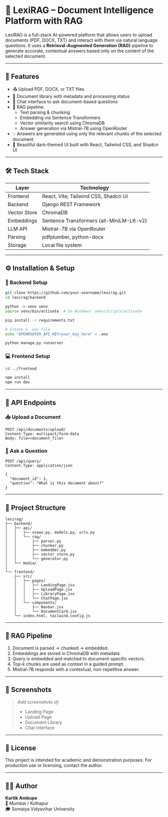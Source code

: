 
# 🤖 LexiRAG – Document Intelligence Platform with RAG

LexiRAG is a full-stack AI-powered platform that allows users to upload documents (PDF, DOCX, TXT) and interact with them via natural language questions. It uses a **Retrieval-Augmented Generation (RAG)** pipeline to generate accurate, contextual answers based only on the content of the selected document.

---

## 🚀 Features

- 📤 Upload PDF, DOCX, or TXT files
- 📁 Document library with metadata and processing status
- 💬 Chat interface to ask document-based questions
- 🧠 RAG pipeline:
  - Text parsing & chunking
  - Embedding via Sentence Transformers
  - Vector similarity search using ChromaDB
  - Answer generation via Mistral-7B using OpenRouter
- 💡 Answers are generated using only the relevant chunks of the selected document
- 🎨 Beautiful dark-themed UI built with React, Tailwind CSS, and Shadcn UI

---

## 🛠️ Tech Stack

| Layer       | Technology                                |
|-------------|--------------------------------------------|
| Frontend    | React, Vite, Tailwind CSS, Shadcn UI       |
| Backend     | Django REST Framework                      |
| Vector Store| ChromaDB                                   |
| Embeddings  | Sentence Transformers (all-MiniLM-L6-v2)   |
| LLM API     | Mistral-7B via OpenRouter                  |
| Parsing     | pdfplumber, python-docx                    |
| Storage     | Local file system                          |

---

## ⚙️ Installation & Setup

### 🔧 Backend Setup

```bash
git clone https://github.com/your-username/lexirag.git
cd lexirag/backend

python -m venv venv
source venv/bin/activate  # On Windows: venv\Scripts\activate

pip install -r requirements.txt

# Create a .env file
echo "OPENROUTER_API_KEY=your_key_here" > .env

python manage.py runserver
```

### 💻 Frontend Setup

```bash
cd ../frontend

npm install
npm run dev
```

---

## 🧪 API Endpoints

### 📥 Upload a Document

```http
POST /api/documents/upload/
Content-Type: multipart/form-data
Body: file=<document_file>
```

### 💬 Ask a Question

```http
POST /api/query/
Content-Type: application/json

{
  "document_id": 1,
  "question": "What is this document about?"
}
```

---

## 📂 Project Structure

```
lexirag/
├── backend/
│   ├── api/
│   │   ├── views.py, models.py, urls.py
│   │   └── rag/
│   │       ├── parser.py
│   │       ├── chunker.py
│   │       ├── embedder.py
│   │       ├── vector_store.py
│   │       └── generator.py
│   └── media/
│
└── frontend/
    ├── src/
    │   ├── pages/
    │   │   ├── LandingPage.jsx
    │   │   ├── UploadPage.jsx
    │   │   ├── LibraryPage.jsx
    │   │   └── ChatPage.jsx
    │   └── components/
    │       ├── Navbar.jsx
    │       └── DocumentCard.jsx
    └── index.html, tailwind.config.js
```

---

## 🧠 RAG Pipeline

1. Document is parsed → chunked → embedded.
2. Embeddings are stored in ChromaDB with metadata.
3. Query is embedded and matched to document-specific vectors.
4. Top-k chunks are used as context in a guided prompt.
5. Mistral-7B responds with a contextual, non-repetitive answer.

---

## 📸 Screenshots

> _Add screenshots of:_
> - Landing Page  
> - Upload Page  
> - Document Library  
> - Chat Interface  

---

## 📜 License

This project is intended for academic and demonstration purposes. For production use or licensing, contact the author.

---

## 🙋‍♂️ Author

**Kartik Ambupe**  
📍 Mumbai / Kolhapur  
🎓 Somaiya Vidyavihar University  
